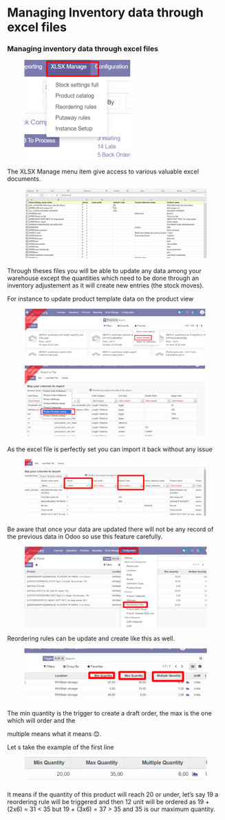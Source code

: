 # Managing Inventory data through excel files

### Managing inventory data through excel files

<figure><img src="../../.gitbook/assets/image (4).png" alt=""><figcaption></figcaption></figure>

The XLSX Manage menu item give access to various valuable excel documents.

<figure><img src="../../.gitbook/assets/image (5).png" alt=""><figcaption></figcaption></figure>

Through theses files you will be able to update any data among your warehouse except the quantities which need to be done through an inventory adjustement as it will create new entries (the stock moves).

For instance to update product template data on the product view

<figure><img src="../../.gitbook/assets/image (6).png" alt=""><figcaption></figcaption></figure>

<figure><img src="../../.gitbook/assets/image (7).png" alt=""><figcaption></figcaption></figure>

As the excel file is perfectly set you can import it back without any issue

<figure><img src="../../.gitbook/assets/image (8).png" alt=""><figcaption></figcaption></figure>

Be aware that once your data are updated there will not be any record of the previous data in Odoo so use this feature carefully.

<figure><img src="../../.gitbook/assets/image (9).png" alt=""><figcaption></figcaption></figure>

Reordering rules can be update and create like this as well.

<figure><img src="../../.gitbook/assets/image (10).png" alt=""><figcaption></figcaption></figure>

The min quantity is the trigger to create a draft order, the max is the one which will order and the

multiple means what it means 😊.

Let s take the example of the first line&#x20;

<figure><img src="../../.gitbook/assets/image (11).png" alt=""><figcaption></figcaption></figure>

It means if the quantity of this product will reach 20 or under, let’s say 19 a reordering rule will be triggered and then 12 unit will be ordered as 19 + (2x6) = 31 < 35 but 19 + (3x6) = 37 > 35 and 35 is our maximum quantity.
